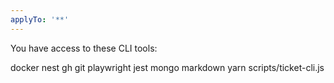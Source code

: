 ```yaml
---
applyTo: '**'
---
```


You have access to these CLI tools:

docker
nest
gh
git
playwright
jest
mongo
markdown
yarn
scripts/ticket-cli.js
